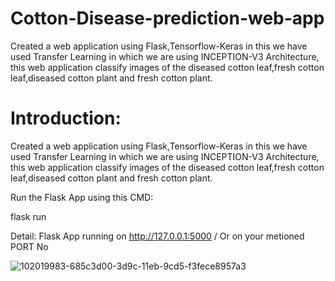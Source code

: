 # Cotton-Disease-prediction-web-app
Created a web application using Flask,Tensorflow-Keras in this we have used Transfer Learning in which we are using INCEPTION-V3 Architecture, this web application classify images of the diseased cotton leaf,fresh cotton leaf,diseased cotton plant and fresh cotton plant.

# Introduction:
Created a web application using Flask,Tensorflow-Keras in this we have used Transfer Learning in which we are using INCEPTION-V3 Architecture, this web application classify images of the diseased cotton leaf,fresh cotton leaf,diseased cotton plant and fresh cotton plant.

Run the Flask App using this CMD:

flask run

Detail: Flask App running on http://127.0.0.1:5000 / Or on your metioned PORT No

![102019983-685c3d00-3d9c-11eb-9cd5-f3fece8957a3](https://user-images.githubusercontent.com/96478709/158436981-b030ace8-3e7f-4b81-beda-d431eabf8af1.png)

